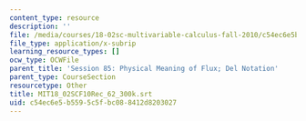 ```yaml
---
content_type: resource
description: ''
file: /media/courses/18-02sc-multivariable-calculus-fall-2010/c54ec6e5b5595c5fbc088412d8203027_MIT18_02SCF10Rec_62_300k.vtt
file_type: application/x-subrip
learning_resource_types: []
ocw_type: OCWFile
parent_title: 'Session 85: Physical Meaning of Flux; Del Notation'
parent_type: CourseSection
resourcetype: Other
title: MIT18_02SCF10Rec_62_300k.srt
uid: c54ec6e5-b559-5c5f-bc08-8412d8203027
---
```


